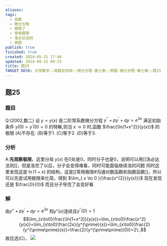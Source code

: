 ```yaml
---
aliases: 
tags:
  - 高数
  - 微分方程
  - 做错了
  - 常用极限
  - 洛必达法则
  - 真题
publish: true
finished: true
created: 2024-05-31 17:46
updated: 2024-09-22 09:33
title: 题25
TARGET DECK: 大学数学::高数武忠祥::微分方程-第七章::例题-微分方程-第七章::题25
---
```

## 题25
### 题目
Q:(2002,数二)
设 $y=y(x)$ 是二阶常系数微分方程 $y^{\prime\prime}+py^{\prime}+qy=e^{3x}$ 满足初始条件 $y(0)=y^{\prime}(0)=0$ 的特解,则当 $x\to0$ 时,函数 $\frac{\ln(1+x^2)}{y(x)}$ 的极限 
(A)不存在.
(B)等于1.
(C)等于2.
(D)等于3.
### 分析
A:**先观察极限**，这里分母 $y(x)$ 在0处是0，同时分子也是0，说明可以用[[洛必达法则]]，但是洛完了以后，分子会变得难看，同时可能面临继续洛的问题 
同时这里发现这是 $\ln(1+x)$ 的结构，这是[[常用极限#沟通对数函数和指数函数]]，所以可以先尝试用极限来化简，得到 $\lim_{ x \to 0 }{\frac{x^{2}}{y(x)}}$
现在发现还是 $\frac{0}{0}$ 而且分子导完了会变好看 
### 解
由$y''+py^{\prime}+qy=\mathrm{e}^{3x}$ 知$y''(x)$连续且$y^{\prime\prime}(0)=1$
$$\lim_{x\to0}\frac{\ln(1+x^2)}{y(x)}=\lim_{x\to0}\frac{x^2}{y(x)}=\lim_{x\to0}\frac{2x}{y^{\prime}(x)}=\lim_{x\to0}\frac{2}{y^{\prime\prime}(x)}=\frac{2}{y^{\prime\prime}(0)}=2\:,$$
故应选(C)，
![](https://img.hwenyi.live/202404240034997.webp)

